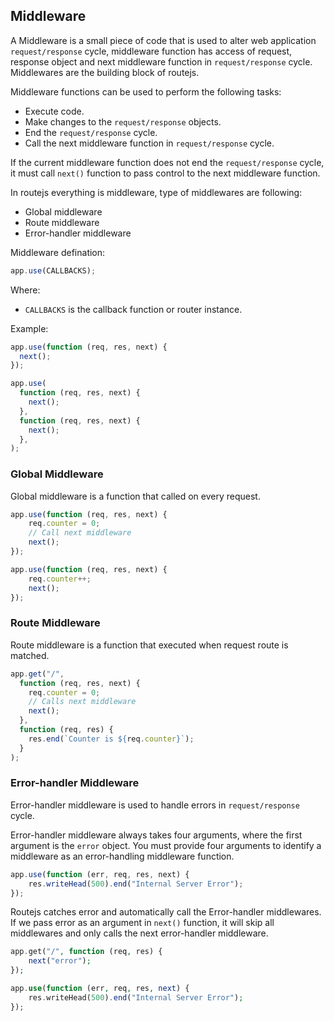 ## Middleware

A Middleware is a small piece of code that is used to alter web application `request/response` cycle, middleware function has access of request, response object and next middleware function in `request/response` cycle. 
Middlewares are the building block of routejs.

Middleware functions can be used to perform the following tasks:
- Execute code.
- Make changes to the `request/response` objects.
- End the `request/response` cycle.
- Call the next middleware function in `request/response` cycle.

If the current middleware function does not end the `request/response` cycle, it must call `next()` function to pass control to the next middleware function.

In routejs everything is middleware, type of middlewares are following:
- Global middleware
- Route middleware
- Error-handler middleware

Middleware defination:

```js
app.use(CALLBACKS);
```

Where:
- `CALLBACKS` is the callback function or router instance.

Example:

```js
app.use(function (req, res, next) {
  next();
});

app.use(
  function (req, res, next) {
    next();
  },
  function (req, res, next) {
    next();
  },
);
```

### Global Middleware

Global middleware is a function that called on every request.

```js
app.use(function (req, res, next) {
    req.counter = 0;
    // Call next middleware
    next();
});

app.use(function (req, res, next) {
    req.counter++;
    next();
});
```

### Route Middleware

Route middleware is a function that executed when request route is matched.

```js
app.get("/",
  function (req, res, next) {
    req.counter = 0;
    // Calls next middleware
    next();
  },
  function (req, res) {
    res.end(`Counter is ${req.counter}`);
  }
);
```

### Error-handler Middleware

Error-handler middleware is used to handle errors in `request/response` cycle.

Error-handler middleware always takes four arguments, where the first argument is the `error` object.
You must provide four arguments to identify a middleware as an error-handling middleware function.

```js
app.use(function (err, req, res, next) {
    res.writeHead(500).end("Internal Server Error");
});
```

Routejs catches error and automatically call the Error-handler middlewares.
If we pass error as an argument in `next()` function, it will skip all middlewares and only calls the next error-handler middleware.

```php
app.get("/", function (req, res) {
    next("error");
});

app.use(function (err, req, res, next) {
    res.writeHead(500).end("Internal Server Error");
});
```

